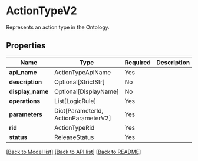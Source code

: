 # ActionTypeV2

Represents an action type in the Ontology.

## Properties
| Name | Type | Required | Description |
| ------------ | ------------- | ------------- | ------------- |
**api_name** | ActionTypeApiName | Yes |  |
**description** | Optional[StrictStr] | No |  |
**display_name** | Optional[DisplayName] | No |  |
**operations** | List[LogicRule] | Yes |  |
**parameters** | Dict[ParameterId, ActionParameterV2] | Yes |  |
**rid** | ActionTypeRid | Yes |  |
**status** | ReleaseStatus | Yes |  |


[[Back to Model list]](../../README.md#documentation-for-models) [[Back to API list]](../../README.md#documentation-for-api-endpoints) [[Back to README]](../../README.md)
